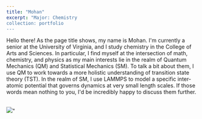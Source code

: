 ```yaml
---
title: "Mohan"
excerpt: "Major: Chemistry 
collection: portfolio
---
```


Hello there! As the page title shows, my name is Mohan. I'm currently a senior at the University of Virginia, and I study chemistry in the College of Arts and Sciences. In particular, I find myself at the intersection of math, chemistry, and physics as my main interests lie in the realm of Quantum Mechanics (QM) and Statistical Mechanics (SM). To talk a bit about them, I use QM to work towards a more holistic understanding of transition state theory (TST). In the realm of SM, I use LAMMPS to model a specific inter-atomic potential that governs dynamics at very small length scales. If those words mean nothing to you, I'd be incredibly happy to discuss them further.

<br/><img src='/images/500x300.png'>"
